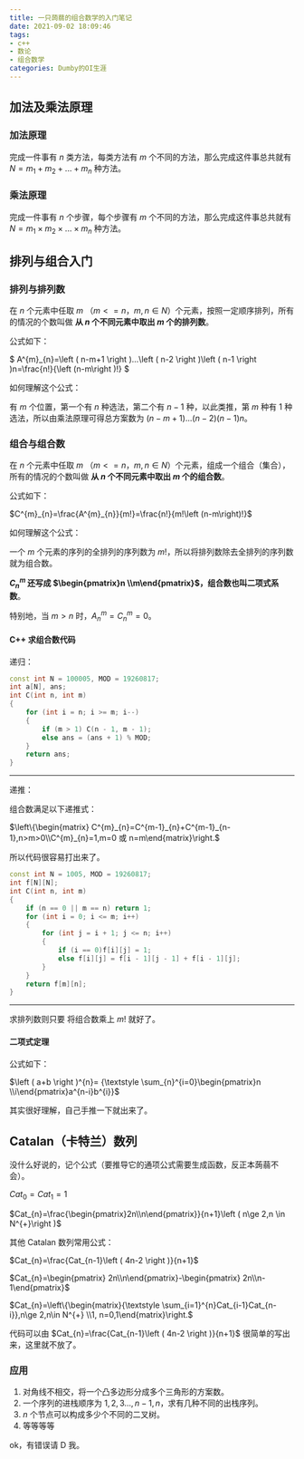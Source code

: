 ```yaml
---
title: 一只蒟蒻的组合数学的入门笔记
date: 2021-09-02 18:09:46
tags:
- c++
- 数论
- 组合数学
categories: Dumby的OI生涯
---
```


## 加法及乘法原理

### 加法原理

完成一件事有 $n$ 类方法，每类方法有 $m$ 个不同的方法，那么完成这件事总共就有 $N=m_{1}+m_{2}+...+m_{n}$ 种方法。

<!-- more -->

### 乘法原理

完成一件事有 $n$ 个步骤，每个步骤有 $m$ 个不同的方法，那么完成这件事总共就有 $N=m_{1} \times m_{2} \times ... \times m_{n}$ 种方法。

## 排列与组合入门

### 排列与排列数

在 $n$ 个元素中任取 $m$ （$m<=n$，$m,n \in N$）个元素，按照一定顺序排列，所有的情况的个数叫做 **从 $n$ 个不同元素中取出 $m$ 个的排列数**。

公式如下：

$ A^{m}_{n}=\left ( n-m+1 \right )...\left ( n-2 \right )\left ( n-1 \right )n=\frac{n!}{\left (n-m\right )!} $

如何理解这个公式：

有 $m$ 个位置，第一个有 $n$ 种选法，第二个有 $n-1$ 种，以此类推，第 $m$ 种有 1 种选法，所以由乘法原理可得总方案数为 $\left ( n-m+1 \right )...\left ( n-2 \right )\left ( n-1 \right )n$。

### 组合与组合数
在 $n$ 个元素中任取 $m$ （$m<=n$，$m,n \in N$）个元素，组成一个组合（集合），所有的情况的个数叫做 **从 $n$ 个不同元素中取出 $m$ 个的组合数**。

公式如下：

$C^{m}_{n}=\frac{A^{m}_{n}}{m!}=\frac{n!}{m!\left (n-m\right)!}$

如何理解这个公式：

一个 $m$ 个元素的序列的全排列的序列数为 $m!$，所以将排列数除去全排列的序列数就为组合数。

**$C^{m}_{n}$ 还写成 $\begin{pmatrix}n \\m\end{pmatrix}$，组合数也叫二项式系数**。

特别地，当 $m>n$ 时，$A^{m}_{n}=C^{m}_{n}=0$。
#### C++ 求组合数代码
递归：

```cpp
const int N = 100005, MOD = 19260817;
int a[N], ans;
int C(int n, int m) 
{
	for (int i = n; i >= m; i--) 
	{
		if (m > 1) C(n - 1, m - 1);
		else ans = (ans + 1) % MOD;
	}
	return ans;
}
```

---
递推：

组合数满足以下递推式：

$\left\{\begin{matrix} C^{m}_{n}=C^{m-1}_{n}+C^{m-1}_{n-1},n>m>0\\C^{m}_{n}=1,m=0 或 n=m\end{matrix}\right.$

所以代码很容易打出来了。

```cpp
const int N = 1005, MOD = 19260817;
int f[N][N];
int C(int n, int m) 
{
	if (n == 0 || m == n) return 1;
	for (int i = 0; i <= m; i++) 
	{
		for (int j = i + 1; j <= n; i++) 
		{
			if (i == 0)f[i][j] = 1;
			else f[i][j] = f[i - 1][j - 1] + f[i - 1][j];
		}
	}
	return f[m][n];
}
```

---

求排列数则只要
将组合数乘上 $m!$ 就好了。
#### 二项式定理
公式如下：

$\left ( a+b \right )^{n}= {\textstyle \sum_{n}^{i=0}\begin{pmatrix}n \\i\end{pmatrix}a^{n-i}b^{i}}$

其实很好理解，自己手推一下就出来了。

## Catalan（卡特兰）数列
没什么好说的，记个公式（要推导它的通项公式需要生成函数，反正本蒟蒻不会）。

$Cat_{0}=Cat_{1}=1$

$Cat_{n}=\frac{\begin{pmatrix}2n\\n\end{pmatrix}}{n+1}\left ( n\ge 2,n \in N^{+}\right )$

其他 Catalan 数列常用公式：

$Cat_{n}=\frac{Cat_{n-1}\left ( 4n-2 \right )}{n+1}$

$Cat_{n}=\begin{pmatrix} 2n\\n\end{pmatrix}-\begin{pmatrix} 2n\\n-1\end{pmatrix}$

$Cat_{n}=\left\{\begin{matrix}{\textstyle \sum_{i=1}^{n}Cat_{i-1}Cat_{n-i}},n\ge 2,n\in N^{+} \\1, n=0,1\end{matrix}\right.$

代码可以由 $Cat_{n}=\frac{Cat_{n-1}\left ( 4n-2 \right )}{n+1}$ 很简单的写出来，这里就不放了。

### 应用
1. 对角线不相交，将一个凸多边形分成多个三角形的方案数。
2. 一个序列的进栈顺序为 $1,2,3...,n-1,n$，求有几种不同的出栈序列。
3. $n$ 个节点可以构成多少个不同的二叉树。
4. 等等等等

ok，有错误请 D 我。